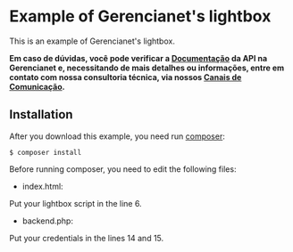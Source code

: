 # Example of Gerencianet's lightbox  #
This is an example of Gerencianet's lightbox.

**Em caso de dúvidas, você pode verificar a [Documentação](https://docs.gerencianet.com.br) da API na Gerencianet e, necessitando de mais detalhes ou informações, entre em contato com nossa consultoria técnica, via nossos [Canais de Comunicação](https://gerencianet.com.br/central-de-ajuda).**

## Installation ##
After you download this example, you need run [composer](https://getcomposer.org/):
```
$ composer install
```

Before running composer, you need to edit the following files:

- index.html:

Put your lightbox script in the line 6.

- backend.php:

Put your credentials in the lines 14 and 15.
